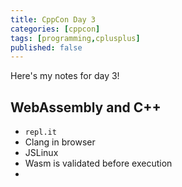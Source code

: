 ```yaml
---
title: CppCon Day 3
categories: [cppcon]
tags: [programming,cplusplus]
published: false
---
```

Here's my notes for day 3!

## WebAssembly and C++
-  `repl.it`
-  Clang in browser
-  JSLinux
-  Wasm is validated before execution
-  



